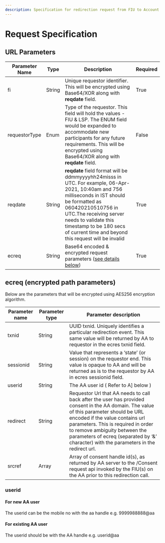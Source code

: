 ```yaml
---
description: Specification for redirection request from FIU to Account Aggregator
---
```


# Request Specification

## **URL** Parameters

| Parameter Name | Type   | Description                                                                                                                                                                                                                                                                                         | Required |
| -------------- | ------ | --------------------------------------------------------------------------------------------------------------------------------------------------------------------------------------------------------------------------------------------------------------------------------------------------- | -------- |
| fi             | String | Unique requestor identifier. This will be encrypted using Base64/XOR along with **reqdate** field.                                                                                                                                                                                                  | True     |
| requestorType  | Enum   | Type of the requestor. This field will hold the values - FIU & LSP. The ENUM field would be expanded to accommodate new participants for any future requirements. This will be encrypted using Base64/XOR along with **reqdate** field.                                                             | False    |
| reqdate        | String | **reqdate** field format will be ddmmyyyyhh24misss in UTC. For example, 06-Apr-2021, 10:40am and 756 milliseconds in IST should be formatted as 060420210510756 in UTC.The receiving server needs to validate this timestamp to be 180 secs of current time and beyond this request will be invalid | True     |
| ecreq          | String | Base64 encoded & encrypted request parameters ([see details below](request-specification.md#ecreq-encrypted-path-parameters))                                                                                                                                                                       | True     |

## ecreq (encrypted path parameters)

Below are the parameters that will be encrypted using AES256 encryption algorithm.

| **Parameter name** | **Parameter type** | **Parameter description**                                                                                                                                                                                                                                                                                                                  |
| ------------------ | ------------------ | ------------------------------------------------------------------------------------------------------------------------------------------------------------------------------------------------------------------------------------------------------------------------------------------------------------------------------------------ |
| txnid              | String             | UUID txnid. Uniquely identifies a particular redirection event. This same value will be returned by AA to requestor in the ecres txnid field.                                                                                                                                                                                              |
| sessionid          | String             | Value that represents a ‘state’ (or session) on the requestor end. This value is opaque to AA and will be returned as is to the requestor by AA in ecres sessionid field.                                                                                                                                                                  |
| userid             | String             | The AA user id ( Refer to A] below )                                                                                                                                                                                                                                                                                                       |
| redirect           | String             | Requestor Url that AA needs to call back after the user has provided consent in the AA domain. The value of this parameter should be URL encoded if the value contains url parameters. This is required in order to remove ambiguity between the parameters of ecreq (separated by ‘&’ character) with the parameters in the redirect url. |
| srcref             | Array              | Array of consent handle id(s), as returned by AA server to the /Consent request api invoked by the FIU(s) on the AA prior to this redirection call.                                                                                                                                                                                        |

### userid

#### For new AA user

The userid can be the mobile no with the aa handle e.g. 9999988888@aa

#### For existing AA user

The userid should be with the AA handle e.g. userid@aa
